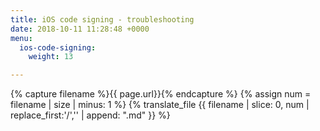 ```yaml
---
title: iOS code signing - troubleshooting
date: 2018-10-11 11:28:48 +0000
menu:
  ios-code-signing:
    weight: 13

---
```

{% capture filename %}{{ page.url}}{% endcapture %}
{% assign num = filename | size | minus: 1 %}
{% translate_file {{ filename | slice: 0, num | replace_first:'/','' | append: ".md" }} %}